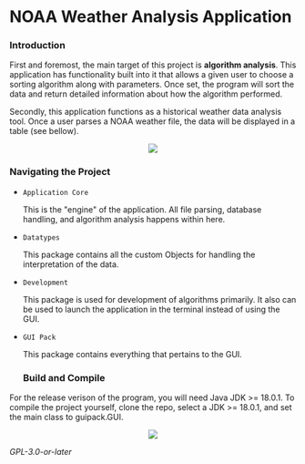 # NOAA Weather Analysis Application

### Introduction

  First and foremost, the main target of this project is **algorithm analysis**. This application has functionality built into it that allows a given user to choose a sorting algorithm along with parameters. Once set, the program will sort the data and return detailed information about how the algorithm performed.

  Secondly, this application functions as a historical weather data analysis tool. Once a user parses a NOAA weather file, the data will be displayed in a table (see bellow).
  
  <p align="center">
  <img src="https://user-images.githubusercontent.com/63986603/227383377-b1d5f36d-ce56-45bc-aa1f-71b1c74ad24a.png" />
</p>

### Navigating the Project

- `Application Core`

  This is the "engine" of the application. All file parsing, database handling, and algorithm analysis happens within here.

- `Datatypes` 

  This package contains all the custom Objects for handling the interpretation of the data.

- `Development`

  This package is used for development of algorithms primarily. It also can be used to launch the application in the terminal instead of using the GUI.

- `GUI Pack`

  This package contains everything that pertains to the GUI.
  
  ### Build and Compile

For the release verison of the program, you will need Java JDK >= 18.0.1. To compile the project yourself, clone the repo, select a JDK >= 18.0.1, and set the main class to guipack.GUI.


<p align="center">
  <img src="https://user-images.githubusercontent.com/63986603/227383412-c24b4ecb-da21-4d97-a495-e580836d344f.png" />
</p>

*GPL-3.0-or-later*
